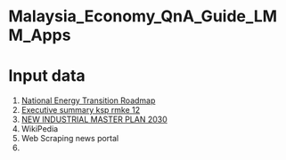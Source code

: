 # Malaysia_Economy_QnA_Guide_LMM_Apps

# Input data
1. [National Energy Transition Roadmap](<../GreenPath_MY_Guide_LMM_Apps/documents/National Energy Transition Roadmap_0.pdf>)
2. [Executive summary ksp rmke 12](https://rmke12.ekonomi.gov.my/ksp/storage/fileUpload/2023/09/2023091129_executive_summary_ksp_rmke_12.pdf)
3. [NEW INDUSTRIAL MASTER PLAN 2030](https://www.mdbc.com.my/wp-content/uploads/2023/09/NIMP_2030.pdf)
3. WikiPedia
4. Web Scraping news portal
5. 